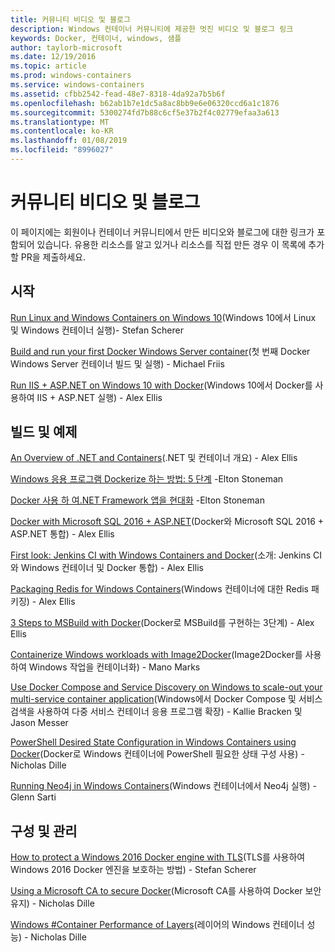 ```yaml
---
title: 커뮤니티 비디오 및 블로그
description: Windows 컨테이너 커뮤니티에 제공한 멋진 비디오 및 블로그 링크
keywords: Docker, 컨테이너, windows, 샘플
author: taylorb-microsoft
ms.date: 12/19/2016
ms.topic: article
ms.prod: windows-containers
ms.service: windows-containers
ms.assetid: cfbb2542-fead-48e7-8318-4da92a7b5b6f
ms.openlocfilehash: b62ab1b7e1dc5a8ac8bb9e6e06320ccd6a1c1876
ms.sourcegitcommit: 5300274fd7b88c6cf5e37b2f4c02779efaa3a613
ms.translationtype: MT
ms.contentlocale: ko-KR
ms.lasthandoff: 01/08/2019
ms.locfileid: "8996027"
---
```

# <a name="community-videos-and-blogs"></a>커뮤니티 비디오 및 블로그
이 페이지에는 회원이나 컨테이너 커뮤니티에서 만든 비디오와 블로그에 대한 링크가 포함되어 있습니다.  유용한 리소스를 알고 있거나 리소스를 직접 만든 경우 이 목록에 추가할 PR을 제출하세요.

## <a name="getting-started"></a>시작
[Run Linux and Windows Containers on Windows 10](https://stefanscherer.github.io/run-linux-and-windows-containers-on-windows-10/)(Windows 10에서 Linux 및 Windows 컨테이너 실행)- Stefan Scherer

[Build and run your first Docker Windows Server container](https://blog.docker.com/2016/09/build-your-first-docker-windows-server-container/)(첫 번째 Docker Windows Server 컨테이너 빌드 및 실행) - Michael Friis

[Run IIS + ASP.NET on Windows 10 with Docker](http://blog.alexellis.io/run-iis-asp-net-on-windows-10-with-docker/)(Windows 10에서 Docker를 사용하여 IIS + ASP.NET 실행) - Alex Ellis


## <a name="building-and-examples"></a>빌드 및 예제
[An Overview of .NET and Containers](http://blog.alexellis.io/docker-dotnet-containers/)(.NET 및 컨테이너 개요) - Alex Ellis

[Windows 응용 프로그램 Dockerize 하는 방법: 5 단계](https://blog.sixeyed.com/how-to-dockerize-windows-applications/) -Elton Stoneman

[Docker 사용 하 여.NET Framework 앱을 현대화](https://www.pluralsight.com/courses/modernizing-dotnet-framework-apps-docker?clickid=UVL20JTFpzK6UDSX5n1b5zmyUkgWUPWOz3Pjwg0&irgwc=1&mpid=1197078&utm_source=impactradius&utm_medium=digital_affiliate&utm_campaign=1197078&aid=7010a000001xAKZAA2) -Elton Stoneman

[Docker with Microsoft SQL 2016 + ASP.NET](http://blog.alexellis.io/docker-does-sql2016-aspnet/)(Docker와 Microsoft SQL 2016 + ASP.NET 통합) - Alex Ellis

[First look: Jenkins CI with Windows Containers and Docker](http://blog.alexellis.io/continuous-integration-docker-windows-containers/)(소개: Jenkins CI와 Windows 컨테이너 및 Docker 통합)  - Alex Ellis

[Packaging Redis for Windows Containers](http://blog.alexellis.io/packaging-windows-containers/)(Windows 컨테이너에 대한 Redis 패키징) - Alex Ellis

[3 Steps to MSBuild with Docker](http://blog.alexellis.io/3-steps-to-msbuild-with-docker/)(Docker로 MSBuild를 구현하는 3단계) - Alex Ellis

[Containerize Windows workloads with Image2Docker](https://blog.docker.com/2016/10/containerize-windows-workloads-image2docker/)(Image2Docker를 사용하여 Windows 작업을 컨테이너화) - Mano Marks

[Use Docker Compose and Service Discovery on Windows to scale-out your multi-service container application](https://blogs.technet.microsoft.com/virtualization/2016/10/18/use-docker-compose-and-service-discovery-on-windows-to-scale-out-your-multi-service-container-application/)(Windows에서 Docker Compose 및 서비스 검색을 사용하여 다중 서비스 컨테이너 응용 프로그램 확장) - Kallie Bracken 및 Jason Messer

[PowerShell Desired State Configuration in Windows Containers using Docker](http://dille.name/blog/2016/06/17/powershell-desired-state-configuration-psdsc-in-windows-containers-using-docker/)(Docker로 Windows 컨테이너에 PowerShell 필요한 상태 구성 사용) - Nicholas Dille

[Running Neo4j in Windows Containers](http://glennsarti.github.io/blog/neo4j-nano-containers)(Windows 컨테이너에서 Neo4j 실행) - Glenn Sarti

## <a name="configuration-and-managment"></a>구성 및 관리
[How to protect a Windows 2016 Docker engine with TLS](https://stefanscherer.github.io/protecting-a-windows-2016-docker-engine-with-tls/)(TLS를 사용하여 Windows 2016 Docker 엔진을 보호하는 방법) - Stefan Scherer

[Using a Microsoft CA to secure Docker](http://dille.name/blog/2016/11/08/using-a-microsoft-ca-to-secure-docker/)(Microsoft CA를 사용하여 Docker 보안 유지) - Nicholas Dille 

[Windows #Container Performance of Layers](http://dille.name/blog/2017/01/13/windows-container-performance-of-layers/)(레이어의 Windows 컨테이너 성능) - Nicholas Dille
